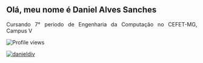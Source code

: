 ## Olá, meu nome é Daniel Alves Sanches
<div align="justify">
  <p>Cursando 7° periodo de Engenharia da Computação no CEFET-MG, Campus V<p>
</div

![Profile views](https://gpvc.arturio.dev/danieldiv)
  
<!-- <p align="left"> <img src="https://komarev.com/ghpvc/?username=danieldiv&label=Profile%20views&color=0e75b6&style=flat" alt="danieldiv" /> </p> -->

<p align="left"> <a href="https://github.com/ryo-ma/github-profile-trophy"><img src="https://github-profile-trophy.vercel.app/?username=danieldiv" alt="danieldiv" /></a> </p>
  
<!-- <h3 align="left">Languages and Tools:</h3> -->


<!-- ![Top Langs](https://github-readme-stats.vercel.app/api/top-langs/?username=danieldiv&theme=dark) &nbsp;
![GitHub stats](https://github-readme-stats.vercel.app/api?username=danieldiv&show_icons=true&theme=dark&count_private=true) -->
